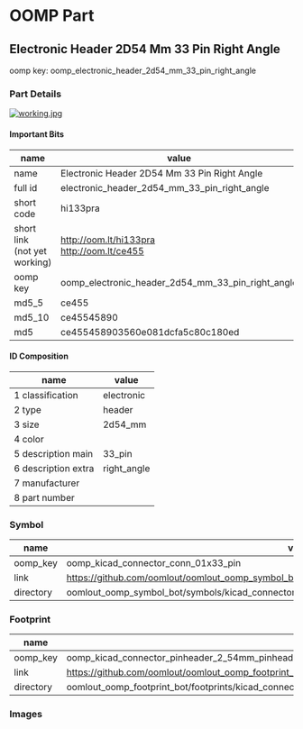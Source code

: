 # OOMP Part  
## Electronic Header 2D54 Mm 33 Pin Right Angle  
  
oomp key: oomp_electronic_header_2d54_mm_33_pin_right_angle  
  
### Part Details  
  
[![working.jpg](working_600.jpg)](working.jpg)  
  
#### Important Bits  
| name | value | 
| --- | --- | 
| name | Electronic Header 2D54 Mm 33 Pin Right Angle | 
| full id | electronic_header_2d54_mm_33_pin_right_angle | 
| short code | hi133pra | 
| short link<br>(not yet working) | http://oom.lt/hi133pra<br>http://oom.lt/ce455 | 
| oomp key | oomp_electronic_header_2d54_mm_33_pin_right_angle | 
| md5_5 | ce455 | 
| md5_10 | ce45545890 | 
| md5 | ce455458903560e081dcfa5c80c180ed | 
#### ID Composition  
| name | value | 
| --- | --- | 
| 1 classification | electronic | 
| 2 type | header | 
| 3 size | 2d54_mm | 
| 4 color |  | 
| 5 description main | 33_pin | 
| 6 description extra | right_angle | 
| 7 manufacturer |  | 
| 8 part number |  | 
### Symbol  
| name | value | 
| --- | --- | 
| oomp_key | oomp_kicad_connector_conn_01x33_pin | 
| link | https://github.com/oomlout/oomlout_oomp_symbol_bot/tree/main/symbols/kicad_connector_conn_01x33_pin | 
| directory | oomlout_oomp_symbol_bot/symbols/kicad_connector_conn_01x33_pin//working/working.kicad_sym | 
### Footprint  
| name | value | 
| --- | --- | 
| oomp_key | oomp_kicad_connector_pinheader_2_54mm_pinheader_1x33_p2_54mm_vertical | 
| link | https://github.com/oomlout/oomlout_oomp_footprint_bot/tree/main/foootprntss/kicad_connector_pinheader_2_54mm_pinheader_1x33_p2_54mm_vertical | 
| directory | oomlout_oomp_footprint_bot/footprints/kicad_connector_pinheader_2_54mm_pinheader_1x33_p2_54mm_vertical//working/working.kicad_mod | 
### Images  
